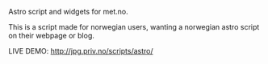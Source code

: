 Astro script and widgets for met.no.

This is a script made for norwegian users, wanting a norwegian astro script on their webpage or blog.

LIVE DEMO: http://jpg.priv.no/scripts/astro/
